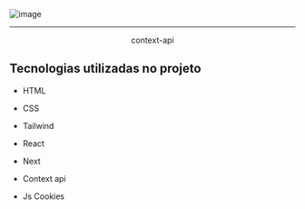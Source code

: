 ![image](https://github.com/user-attachments/assets/1e21a0c6-db35-4292-945f-7b655feb2a06)

<hr>

<p align="center">context-api</p>

## Tecnologias utilizadas no projeto
* HTML
* CSS
* Tailwind
* React
* Next

* Context api
* Js Cookies
